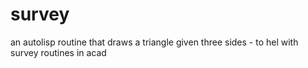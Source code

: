 # survey
an autolisp routine that draws a triangle given three sides - to hel with survey routines in acad
